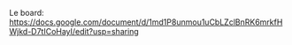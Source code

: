 

Le board: https://docs.google.com/document/d/1md1P8unmou1uCbLZclBnRK6mrkfHWjkd-D7tICoHayI/edit?usp=sharing